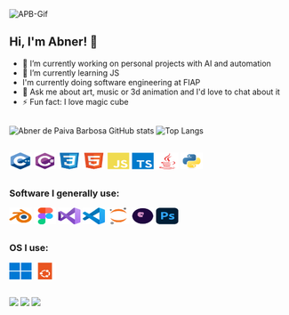 <div aling="center">
  <img  alt="APB-Gif" height="150" width="150" src="https://cdn.discordapp.com/attachments/1211823366642864195/1217523048866119730/APB-Abner.gif?ex=660455b3&is=65f1e0b3&hm=ff27582307523923659769865b64e87b2e9a5f6cf9fbcfdad4c94019941fb8b8&">

## Hi, I'm Abner! 👋 
</div>





- 🔭 I’m currently working on personal projects with AI and automation
- 🌱 I’m currently learning JS
-  I'm currently doing software engineering at FIAP
- 💬 Ask me about art, music or 3d animation and I'd love to chat about it
- ⚡ Fun fact: I love magic cube

##


![Abner de Paiva Barbosa GitHub stats](https://github-readme-stats.vercel.app/api?username=APB-Abner&show_icons=true&theme=radical&count_private=true&align=center&hide_border=true)
![Top Langs](https://github-readme-stats.vercel.app/api/top-langs/?username=APB-Abner&title_color=AFFC41&text_color=168AAD&bg_color=184E77&layout=compact&align=center&hide_border=true)


          
<div style="display: inline_block"><br>
  <img aling="center" alt="APB-C++" height="30" width="40" src="https://raw.githubusercontent.com/devicons/devicon/master/icons/cplusplus/cplusplus-original.svg">
  <img aling="center" alt="APB-C#" height="30" width="40" src="https://raw.githubusercontent.com/devicons/devicon/master/icons/csharp/csharp-original.svg">
  <img aling="center" alt="APB-CSS" height="30" width="40" src="https://raw.githubusercontent.com/devicons/devicon/master/icons/css3/css3-original.svg">
  <img aling="center" alt="APB-HTML" height="30" width="40" src="https://raw.githubusercontent.com/devicons/devicon/master/icons/html5/html5-original.svg">
  <img aling="center" alt="APB-JS" height="30" width="40" src="https://raw.githubusercontent.com/devicons/devicon/master/icons/javascript/javascript-plain.svg">
  <img aling="center" alt="APB-TS" height="30" width="40" src="https://raw.githubusercontent.com/devicons/devicon/master/icons/typescript/typescript-plain.svg">
  <img aling="center" alt="APB-Java" height="30" width="40" src="https://raw.githubusercontent.com/devicons/devicon/master/icons/java/java-plain.svg">
  <img aling="center" alt="APB-Python" height="30" width="40" src="https://raw.githubusercontent.com/devicons/devicon/master/icons/python/python-original.svg">
</div>

##

<div>
<h3>Software I generally use: </h3>
  <img aling="center" alt="APB-Blender" height="30" width="40" src="https://raw.githubusercontent.com/devicons/devicon/master/icons/blender/blender-original.svg">
  <img aling="center" alt="APB-Figma" height="30" width="40" src="https://raw.githubusercontent.com/devicons/devicon/master/icons/figma/figma-original.svg">
  <img aling="center" alt="APB-VS" height="30" width="40" src="https://raw.githubusercontent.com/devicons/devicon/master/icons/visualstudio/visualstudio-original.svg">
  <img aling="center" alt="APB-VSCode" height="30" width="40" src="https://raw.githubusercontent.com/devicons/devicon/master/icons/vscode/vscode-original.svg">
  <img aling="center" alt="APB-Jupyter" height="30" width="40" src="https://raw.githubusercontent.com/devicons/devicon/master/icons/jupyter/jupyter-original.svg">
  <img aling="center" alt="APB-AE" height="30" width="40" src="https://raw.githubusercontent.com/devicons/devicon/master/icons/aftereffects/aftereffects-original.svg">
  <img aling="center" alt="APB-Jupyter" height="30" width="40" src="https://raw.githubusercontent.com/devicons/devicon/master/icons/photoshop/photoshop-original.svg">
</div>

##
<div>
  <h3>OS I use:</h3>
  <img aling="center" alt="APB-Win-11" height="30" width="40" src="https://raw.githubusercontent.com/devicons/devicon/master/icons/windows11/windows11-original.svg">
  <img aling="center" alt="APB-Ubuntu" height="30" width="40" src="https://raw.githubusercontent.com/devicons/devicon/master/icons/ubuntu/ubuntu-original.svg">
</div>

##
<div>
  <a href="https://linktr.ee/APB_Fotografia" target="_blank"><img src="https://img.shields.io/badge/linktree-39E09B?style=for-the-badge&logo=linktree&logoColor=white" target="_blank"></a>
  <a href="https://www.linkedin.com/in/abner-pb/" target="_blank"><img src="https://img.shields.io/badge/LinkedIn-0077B5?style=for-the-badge&logo=linkedin&logoColor=white" target="_blank"></a>
  <a href="https://www.instagram.com/abner.pb/" target="_blank"><img src="https://img.shields.io/badge/Instagram-E4405F?style=for-the-badge&logo=instagram&logoColor=white" target="_blank"></a>
</div>
<!--   <a href="" target="_blank"><img src="" target="_blank"></a> -->
